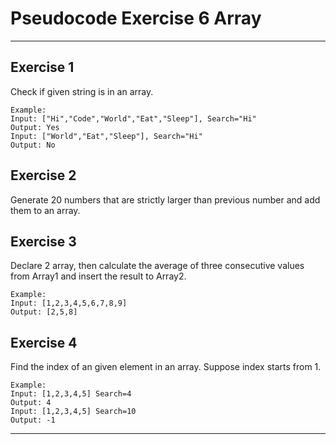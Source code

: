 # Pseudocode Exercise 6 Array

---

## Exercise 1

Check if given string is in an array.

    Example:
    Input: ["Hi","Code","World","Eat","Sleep"], Search="Hi"
    Output: Yes
    Input: ["World","Eat","Sleep"], Search="Hi"
    Output: No

## Exercise 2

Generate 20 numbers that are strictly larger than previous number and add them to an array. 

    
## Exercise 3

Declare 2 array, then calculate the average of three consecutive values from Array1 and insert the result to Array2.

    Example:
    Input: [1,2,3,4,5,6,7,8,9]
    Output: [2,5,8]


## Exercise 4

Find the index of an given element in an array. Suppose index starts from 1.

    Example:
    Input: [1,2,3,4,5] Search=4
    Output: 4
    Input: [1,2,3,4,5] Search=10
    Output: -1
---



 
